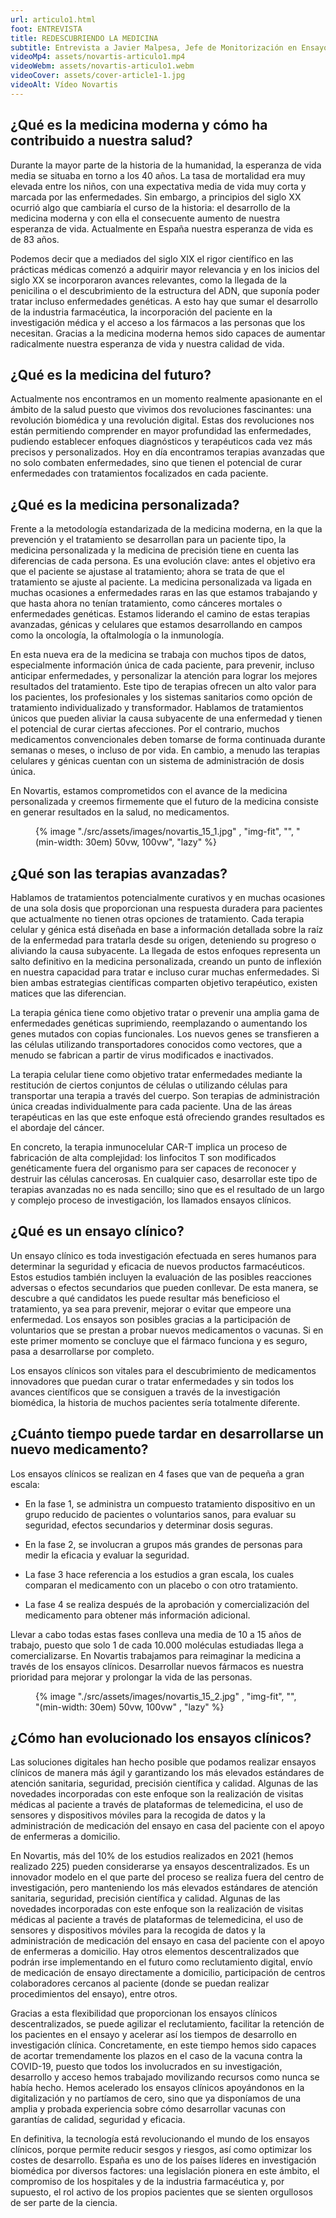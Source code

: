 ```yaml
---
url: articulo1.html
foot: ENTREVISTA
title: REDESCUBRIENDO LA MEDICINA
subtitle: Entrevista a Javier Malpesa, Jefe de Monitorización en Ensayos Clínicos
videoMp4: assets/novartis-articulo1.mp4
videoWebm: assets/novartis-articulo1.webm
videoCover: assets/cover-article1-1.jpg
videoAlt: Vídeo Novartis
---
```


## ¿Qué es la medicina moderna y cómo ha contribuido a nuestra salud?

Durante la mayor parte de la historia de la humanidad, la esperanza de vida media se situaba en torno a los 40 años. La tasa de mortalidad era muy elevada entre los niños, con una expectativa media de vida muy corta y marcada por las enfermedades. Sin embargo, a principios del siglo XX ocurrió algo que cambiaría el curso de la historia: el desarrollo de la medicina moderna y con ella el consecuente aumento de nuestra esperanza de vida. Actualmente en España nuestra esperanza de vida es de 83 años.

Podemos decir que a mediados del siglo XIX el rigor científico en las prácticas médicas comenzó a adquirir mayor relevancia y en los inicios del siglo XX se incorporaron avances relevantes, como la llegada de la penicilina o el descubrimiento de la estructura del ADN, que suponía poder tratar incluso enfermedades genéticas. A esto hay que sumar el desarrollo de la industria farmacéutica, la incorporación del paciente en la investigación médica y el acceso a los fármacos a las personas que los necesitan. Gracias a la medicina moderna hemos sido capaces de aumentar radicalmente nuestra esperanza de vida y nuestra calidad de vida.


## ¿Qué es la medicina del futuro?

Actualmente nos encontramos en un momento realmente apasionante en el ámbito de la salud puesto que vivimos dos revoluciones fascinantes: una revolución biomédica y una revolución digital. Estas dos revoluciones nos están permitiendo comprender en mayor profundidad las enfermedades, pudiendo establecer enfoques diagnósticos y terapéuticos cada vez más precisos y personalizados. Hoy en día encontramos terapias avanzadas que no solo combaten enfermedades, sino que tienen el potencial de curar enfermedades con tratamientos focalizados en cada paciente.


## ¿Qué es la medicina personalizada?

Frente a la metodología estandarizada de la medicina moderna, en la que la prevención y el tratamiento se desarrollan para un paciente tipo, la medicina personalizada y la medicina de precisión tiene en cuenta las diferencias de cada persona. Es una evolución clave: antes el objetivo era que el paciente se ajustase al tratamiento; ahora se trata de que el tratamiento se ajuste al paciente. La medicina personalizada va ligada en muchas ocasiones a enfermedades raras en las que estamos trabajando y que hasta ahora no tenían tratamiento, como cánceres mortales o enfermedades genéticas. Estamos liderando el camino de estas terapias avanzadas, génicas y celulares que estamos desarrollando en campos como la oncología, la oftalmología o la inmunología.

En esta nueva era de la medicina se trabaja con muchos tipos de datos, especialmente información única de cada paciente, para prevenir, incluso anticipar enfermedades, y personalizar la atención para lograr los mejores resultados del tratamiento. Este tipo de terapias ofrecen un alto valor para los pacientes, los profesionales y los sistemas sanitarios como opción de tratamiento individualizado y transformador. Hablamos de tratamientos únicos que pueden aliviar la causa subyacente de una enfermedad y tienen el potencial de curar ciertas afecciones. Por el contrario, muchos medicamentos convencionales deben tomarse de forma continuada durante semanas o meses, o incluso de por vida. En cambio, a menudo las terapias celulares y génicas cuentan con un sistema de administración de dosis única.

En Novartis, estamos comprometidos con el avance de la medicina personalizada y creemos firmemente que el futuro de la medicina consiste en generar resultados en la salud, no medicamentos.

<figure>
    {% image "./src/assets/images/novartis_15_1.jpg" , "img-fit", "", "(min-width: 30em) 50vw, 100vw", "lazy" %}
</figure>

## ¿Qué son las terapias avanzadas?

Hablamos de tratamientos potencialmente curativos y en muchas ocasiones de una sola dosis que proporcionan una respuesta duradera para pacientes que actualmente no tienen otras opciones de tratamiento. Cada terapia celular y génica está diseñada en base a información detallada sobre la raíz de la enfermedad para tratarla desde su origen, deteniendo su progreso o aliviando la causa subyacente. La llegada de estos enfoques representa un salto definitivo en la medicina personalizada, creando un punto de inflexión en nuestra capacidad para tratar e incluso curar muchas enfermedades. Si bien ambas estrategias científicas comparten objetivo terapéutico, existen matices que las diferencian.

La terapia génica tiene como objetivo tratar o prevenir una amplia gama de enfermedades genéticas suprimiendo, reemplazando o aumentando los genes mutados con copias funcionales. Los nuevos genes se transfieren a las células utilizando transportadores conocidos como vectores, que a menudo se fabrican a partir de virus modificados e inactivados.

La terapia celular tiene como objetivo tratar enfermedades mediante la restitución de ciertos conjuntos de células o utilizando células para transportar una terapia a través del cuerpo. Son terapias de administración única creadas individualmente para cada paciente. Una de las áreas terapéuticas en las que este enfoque está ofreciendo grandes resultados es el abordaje del cáncer.

En concreto, la terapia inmunocelular CAR-T implica un proceso de fabricación de alta complejidad: los linfocitos T son modificados genéticamente fuera del organismo para ser capaces de reconocer y destruir las células cancerosas. En cualquier caso, desarrollar este tipo de terapias avanzadas no es nada sencillo; sino que es el resultado de un largo y complejo proceso de investigación, los llamados ensayos clínicos.


## ¿Qué es un ensayo clínico?

Un ensayo clínico es toda investigación efectuada en seres humanos para determinar la seguridad y eficacia de nuevos productos farmacéuticos. Estos estudios también incluyen la evaluación de las posibles reacciones adversas o efectos secundarios que pueden conllevar. De esta manera, se descubre a qué candidatos les puede resultar más beneficioso el tratamiento, ya sea para prevenir, mejorar o evitar que empeore una enfermedad. Los ensayos son posibles gracias a la participación de voluntarios que se prestan a probar nuevos medicamentos o vacunas. Si en este primer momento se concluye que el fármaco funciona y es seguro, pasa a desarrollarse por completo.

Los ensayos clínicos son vitales para el descubrimiento de medicamentos innovadores que puedan curar o tratar enfermedades y sin todos los avances científicos que se consiguen a través de la investigación biomédica, la historia de muchos pacientes sería totalmente diferente.


## ¿Cuánto tiempo puede tardar en desarrollarse un nuevo medicamento?

Los ensayos clínicos se realizan en 4 fases que van de pequeña a gran escala: 

- En la fase 1, se administra un compuesto tratamiento dispositivo en un grupo reducido de pacientes o voluntarios sanos, para evaluar su seguridad, efectos secundarios y determinar dosis seguras. 

- En la fase 2, se involucran a grupos más grandes de personas para medir la eficacia y evaluar la seguridad.

 - La fase 3 hace referencia a los estudios a gran escala, los cuales comparan el medicamento con un placebo o con otro tratamiento. 

- La fase 4 se realiza después de la aprobación y comercialización del medicamento para obtener más información adicional.

Llevar a cabo todas estas fases conlleva una media de 10 a 15 años de trabajo, puesto que solo 1 de cada 10.000 moléculas estudiadas llega a comercializarse. En Novartis trabajamos para reimaginar la medicina a través de los ensayos clínicos. Desarrollar nuevos fármacos es nuestra prioridad para mejorar y prolongar la vida de las personas.

<figure>
    {% image "./src/assets/images/novartis_15_2.jpg" , "img-fit", "", "(min-width: 30em) 50vw, 100vw" , "lazy" %}
</figure>

## ¿Cómo han evolucionado los ensayos clínicos?

Las soluciones digitales han hecho posible que podamos realizar ensayos clínicos de manera más ágil y garantizando los más elevados estándares de atención sanitaria, seguridad, precisión científica y calidad. Algunas de las novedades incorporadas con este enfoque son la realización de visitas médicas al paciente a través de plataformas de telemedicina, el uso de sensores y dispositivos móviles para la recogida de datos y la administración de medicación del ensayo en casa del paciente con el apoyo de enfermeras a domicilio.

En Novartis, más del 10% de los estudios realizados en 2021 (hemos realizado 225) pueden considerarse ya ensayos descentralizados. Es un innovador modelo en el que parte del proceso se realiza fuera del centro de investigación, pero manteniendo los más elevados estándares de atención sanitaria, seguridad, precisión científica y calidad. Algunas de las novedades incorporadas con este enfoque son la realización de visitas médicas al paciente a través de plataformas de telemedicina, el uso de sensores y dispositivos móviles para la recogida de datos y la administración de medicación del ensayo en casa del paciente con el apoyo de enfermeras a domicilio. Hay otros elementos descentralizados que podrán irse implementando en el futuro como reclutamiento digital, envío de medicación de ensayo directamente a domicilio, participación de centros colaboradores cercanos al paciente (donde se puedan realizar procedimientos del ensayo), entre otros.

Gracias a esta flexibilidad que proporcionan los ensayos clínicos descentralizados, se puede agilizar el reclutamiento, facilitar la retención de los pacientes en el ensayo y acelerar así los tiempos de desarrollo en investigación clínica. Concretamente, en este tiempo hemos sido capaces de acortar tremendamente los plazos en el caso de la vacuna contra la COVID-19, puesto que todos los involucrados en su investigación, desarrollo y acceso hemos trabajado movilizando recursos como nunca se había hecho. Hemos acelerado los ensayos clínicos apoyándonos en la digitalización y no partíamos de cero, sino que ya disponíamos de una amplia y probada experiencia sobre cómo desarrollar vacunas con garantías de calidad, seguridad y eficacia.

En definitiva, la tecnología está revolucionando el mundo de los ensayos clínicos, porque permite reducir sesgos y riesgos, así como optimizar los costes de desarrollo. España es uno de los países líderes en investigación biomédica por diversos factores: una legislación pionera en este ámbito, el compromiso de los hospitales y de la industria farmacéutica y, por supuesto, el rol activo de los propios pacientes que se sienten orgullosos de ser parte de la ciencia.